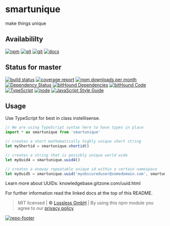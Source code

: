 # smartunique
make things unique

## Availabililty
[![npm](https://pushrocks.gitlab.io/assets/repo-button-npm.svg)](https://www.npmjs.com/package/smartunique)
[![git](https://pushrocks.gitlab.io/assets/repo-button-git.svg)](https://GitLab.com/pushrocks/smartunique)
[![git](https://pushrocks.gitlab.io/assets/repo-button-mirror.svg)](https://github.com/pushrocks/smartunique)
[![docs](https://pushrocks.gitlab.io/assets/repo-button-docs.svg)](https://pushrocks.gitlab.io/smartunique/)

## Status for master
[![build status](https://GitLab.com/pushrocks/smartunique/badges/master/build.svg)](https://GitLab.com/pushrocks/smartunique/commits/master)
[![coverage report](https://GitLab.com/pushrocks/smartunique/badges/master/coverage.svg)](https://GitLab.com/pushrocks/smartunique/commits/master)
[![npm downloads per month](https://img.shields.io/npm/dm/smartunique.svg)](https://www.npmjs.com/package/smartunique)
[![Dependency Status](https://david-dm.org/pushrocks/smartunique.svg)](https://david-dm.org/pushrocks/smartunique)
[![bitHound Dependencies](https://www.bithound.io/github/pushrocks/smartunique/badges/dependencies.svg)](https://www.bithound.io/github/pushrocks/smartunique/master/dependencies/npm)
[![bitHound Code](https://www.bithound.io/github/pushrocks/smartunique/badges/code.svg)](https://www.bithound.io/github/pushrocks/smartunique)
[![TypeScript](https://img.shields.io/badge/TypeScript-2.x-blue.svg)](https://nodejs.org/dist/latest-v6.x/docs/api/)
[![node](https://img.shields.io/badge/node->=%206.x.x-blue.svg)](https://nodejs.org/dist/latest-v6.x/docs/api/)
[![JavaScript Style Guide](https://img.shields.io/badge/code%20style-standard-brightgreen.svg)](http://standardjs.com/)

## Usage
Use TypeScript for best in class instellisense.

```javascript
// We are using TypeScript syntax here to have types in place
import * as smartunique from 'smartunique'

// creates a short mathematically highly unique short string
let myShortid = smartunique.shortid()

// creates a string that is possibly unique world wide
let myUuid4 = smartunique.uuid4()

// creates a oneway repeatable unique id within a certain namespace
let myUuid5 = smartunique.uuid('myobscureduser@somedomain.com', smartunique.uuid4())
```

Learn more about UUIDs: knowledgebase.gitzone.com/uuid.html

For further information read the linked docs at the top of this README.

> MIT licensed | **&copy;** [Lossless GmbH](https://lossless.gmbh)
| By using this npm module you agree to our [privacy policy](https://lossless.gmbH/privacy.html)

[![repo-footer](https://pushrocks.gitlab.io/assets/repo-footer.svg)](https://push.rocks)
